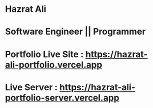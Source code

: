 # Hazrat Ali 

# Software Engineer || Programmer

# Portfolio Live Site : https://hazrat-ali-portfolio.vercel.app

# Live Server : https://hazrat-ali-portfolio-server.vercel.app




